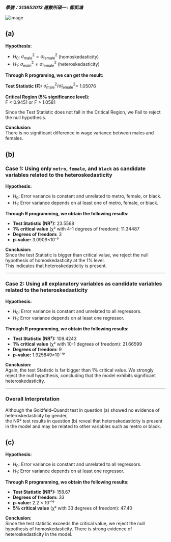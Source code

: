 ***學號：313652013     應數所碩一 : 鄭凱鴻***

![image](https://github.com/user-attachments/assets/1a79a574-9e6c-4304-92d7-a5222eb4822c)


## (a) 
**Hypothesis:**

- $H_0$: $\sigma^2_{\text{male}} = \sigma^2_{\text{female}}$ (homoskedasticity)
- $H_1$: $\sigma^2_{\text{male}} \neq \sigma^2_{\text{female}}$ (heteroskedasticity)

**Through R programing, we can get the result:**

**Test Statistic (F):** 
$\hat{\sigma}^2_{\text{male}}/ \hat{\sigma}^2_{\text{female}}=$
1.05076

**Critical Region (5% significance level):**  
F < 0.9451 or F > 1.0581

Since the Test Statistic does not fall in the Critical Region, we Fail to reject the null hypothesis.

**Conclusion:**    
There is no significant difference in wage variance between males and females.


## (b)
### Case 1: Using only `metro`, `female`, and `black` as candidate variables related to the heteroskedasticity

**Hypothesis:**
- $H_0$: Error variance is constant and unrelated to metro, female, or black.  
- $H_1$: Error variance depends on at least one of metro, female, or black.

**Through R programming, we obtain the following results:**

- **Test Statistic (NR²):** 23.5568
- **1% critical value** (χ² with 4-1 degrees of freedom): 11.34487
- **Degrees of freedom:** 3  
- **p-value:** 3.0909×10⁻⁵

**Conclusion:**  
Since the test Statistic is bigger than critical value, we reject the null hypothesis of homoskedasticity at the 1% level.  
This indicates that heteroskedasticity is present.

---

### Case 2: Using all explanatory variables as candidate variables related to the heteroskedasticity

**Hypothesis:**
- $H_0$: Error variance is constant and unrelated to all regressors.  
- $H_1$: Error variance depends on at least one regressor.

**Through R programming, we obtain the following results:**

- **Test Statistic (NR²):** 109.4243
- **1% critical value** (χ² with 10-1 degrees of freedom): 21.66599
- **Degrees of freedom:** 9  
- **p-value:** 1.925849×10⁻¹⁹

**Conclusion:**  
Again, the test Statistic is far bigger than 1% critical value. We strongly reject the null hypothesis, concluding that the model exhibits significant heteroskedasticity.

---

### Overall Interpretation

Although the Goldfeld–Quandt test in question (a) showed no evidence of heteroskedasticity by gender,  
the NR² test results in question (b) reveal that heteroskedasticity is present in the model and may be related to other variables such as metro or black.  

## (c) 

**Hypothesis:**
- $H_0$: Error variance is constant and unrelated to all regressors.  
- $H_1$: Error variance depends on at least one regressor.
  
**Through R programming, we obtain the following results:**

- **Test Statistic (NR²):** 158.67
- **Degrees of freedom:** 33
- **p-value:** 2.2 × 10⁻¹⁶
- **5% critical value** (χ² with 33 degrees of freedom): 47.40

**Conclusion:**  
Since the test statistic exceeds the critical value, we reject the null hypothesis of homoskedasticity.
There is strong evidence of heteroskedasticity in the model.
